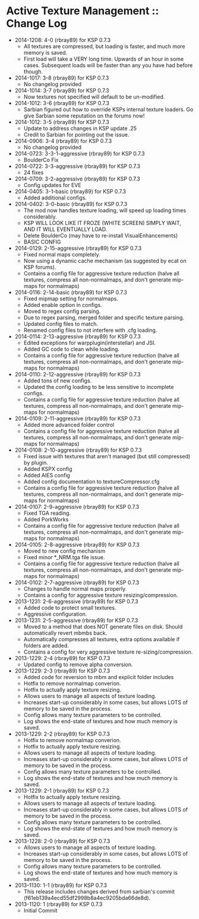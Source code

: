 # Active Texture Management :: Change Log

* 2014-1208: 4-0 (rbray89) for KSP 0.7.3
	+ All textures are compressed, but loading is faster, and much more memory is saved.
	+ First load will take a VERY long time. Upwards of an hour in some cases. Subsequent loads will be faster than any you have had before though.
* 2014-1017: 3-8 (rbray89) for KSP 0.7.3
	+ No changelog provided
* 2014-1014: 3-7 (rbray89) for KSP 0.7.3
	+ Now textures not specified will default to be un-modified.
* 2014-1012: 3-6 (rbray89) for KSP 0.7.3
	+ Sarbian figured out how to override KSPs internal texture loaders. Go give Sarbian some reputation on the forums now!
* 2014-1012: 3-5 (rbray89) for KSP 0.7.3
	+ Update to address changes in KSP update .25
	+ Credit to Sarbian for pointing out the issue.
* 2014-0906: 3-4 (rbray89) for KSP 0.7.3
	+ No changelog provided
* 2014-0723: 3-3-1-aggressive (rbray89) for KSP 0.7.3
	+ BoulderCo Fix
* 2014-0722: 3-3-aggressive (rbray89) for KSP 0.7.3
	+ 24 fixes
* 2014-0709: 3-2-aggressive (rbray89) for KSP 0.7.3
	+ Config updates for EVE
* 2014-0405: 3-1-basic (rbray89) for KSP 0.7.3
	+ Added additional configs.
* 2014-0402: 3-0-basic (rbray89) for KSP 0.7.3
	+ The mod now handles texture loading, will speed up loading times considerably.
	+ KSP WILL LOOK LIKE IT FROZE (WHITE SCREEN) SIMPLY WAIT, AND IT WILL EVENTUALLY LOAD.
	+ Delete BoulderCo (may have to re-install VisualEnhancements)
	+ BASIC CONFIG
* 2014-0129: 2-15-aggressive (rbray89) for KSP 0.7.3
	+ Fixed normal maps completely.
	+ Now using a dynamic cache mechanism (as suggested by ecat on KSP forums).
	+ Contains a config file for aggressive texture reduction (halve all textures, compress all non-normalmaps, and don't generate mip-maps for normalmaps)
* 2014-0116: 2-14-basic (rbray89) for KSP 0.7.3
	+ Fixed mipmap setting for normalmaps.
	+ Added enable option in configs.
	+ Moved to regex config parsing.
	+ Due to regex parsing, merged folder and specific texture parsing.
	+ Updated config files to match.
	+ Renamed config files to not interfere with .cfg loading.
* 2014-0114: 2-13-aggressive (rbray89) for KSP 0.7.3
	+ Edited exceptions for warpplugin(interstellar) and JSI.
	+ Added GC code to clean while loading.
	+ Contains a config file for aggressive texture reduction (halve all textures, compress all non-normalmaps, and don't generate mip-maps for normalmaps)
* 2014-0110: 2-12-aggressive (rbray89) for KSP 0.7.3
	+ Added tons of new configs.
	+ Updated the config loading to be less sensitive to incomplete configs.
	+ Contains a config file for aggressive texture reduction (halve all textures, compress all non-normalmaps, and don't generate mip-maps for normalmaps)
* 2014-0109: 2-11-aggressive (rbray89) for KSP 0.7.3
	+ Added more advanced folder control
	+ Contains a config file for aggressive texture reduction (halve all textures, compress all non-normalmaps, and don't generate mip-maps for normalmaps)
* 2014-0108: 2-10-aggressive (rbray89) for KSP 0.7.3
	+ Fixed issue with textures that aren't managed (but still compressed) by plugin.
	+ Added KSPX config
	+ Added AIES config
	+ Added config documentation to textureCompressor.cfg
	+ Contains a config file for aggressive texture reduction (halve all textures, compress all non-normalmaps, and don't generate mip-maps for normalmaps)
* 2014-0107: 2-9-aggressive (rbray89) for KSP 0.7.3
	+ Fixed TGA reading.
	+ Added PorkWorks
	+ Contains a config file for aggressive texture reduction (halve all textures, compress all non-normalmaps, and don't generate mip-maps for normalmaps)
* 2014-0105: 2-8-aggressive (rbray89) for KSP 0.7.3
	+ Moved to new config mechanism
	+ Fixed minor *_NRM.tga file issue.
	+ Contains a config file for aggressive texture reduction (halve all textures, compress all non-normalmaps, and don't generate mip-maps for normalmaps)
* 2014-0102: 2-7-aggressive (rbray89) for KSP 0.7.3
	+ Changes to handle normal maps properly.
	+ Contains a config for aggressive texture resizing/compression.
* 2013-1231: 2-6-aggressive (rbray89) for KSP 0.7.3
	+ Added code to protect small textures.
	+ Aggressive configuration.
* 2013-1231: 2-5-aggressive (rbray89) for KSP 0.7.3
	+ Moved to a method that does NOT generate files on disk. Should automatically revert mbmbs back.
	+ Automatically compresses all textures, extra options available if folders are added.
	+ Contains a config for very aggressive texture re-sizing/compression.
* 2013-1229: 2-4 (rbray89) for KSP 0.7.3
	+ Updated config to remove alpha conversion.
* 2013-1229: 2-3 (rbray89) for KSP 0.7.3
	+ Added code for reversion to mbm and explicit folder includes
	+ Hotfix to remove normalmap converion.
	+ Hotfix to actually apply texture resizing.
	+ Allows users to manage all aspects of texture loading.
	+ Increases start-up considerably in some cases, but allows LOTS of memory to be saved in the process.
	+ Config allows many texture parameters to be controlled.
	+ Log shows the end-state of textures and how much memory is saved.
* 2013-1229: 2-2 (rbray89) for KSP 0.7.3
	+ Hotfix to remove normalmap converion.
	+ Hotfix to actually apply texture resizing.
	+ Allows users to manage all aspects of texture loading.
	+ Increases start-up considerably in some cases, but allows LOTS of memory to be saved in the process.
	+ Config allows many texture parameters to be controlled.
	+ Log shows the end-state of textures and how much memory is saved.
* 2013-1229: 2-1 (rbray89) for KSP 0.7.3
	+ Hotfix to actually apply texture resizing.
	+ Allows users to manage all aspects of texture loading.
	+ Increases start-up considerably in some cases, but allows LOTS of memory to be saved in the process.
	+ Config allows many texture parameters to be controlled.
	+ Log shows the end-state of textures and how much memory is saved.
* 2013-1228: 2-0 (rbray89) for KSP 0.7.3
	+ Allows users to manage all aspects of texture loading.
	+ Increases start-up considerably in some cases, but allows LOTS of memory to be saved in the process.
	+ Config allows many texture parameters to be controlled.
	+ Log shows the end-state of textures and how much memory is saved.
* 2013-1130: 1-1 (rbray89) for KSP 0.7.3
	+ This release includes changes derived from sarbian's commit (f61eb139a4ecd55df2998b8a4ec9205bda66de8d).
* 2013-1120: 1 (rbray89) for KSP 0.7.3
	+ Initial Commit
